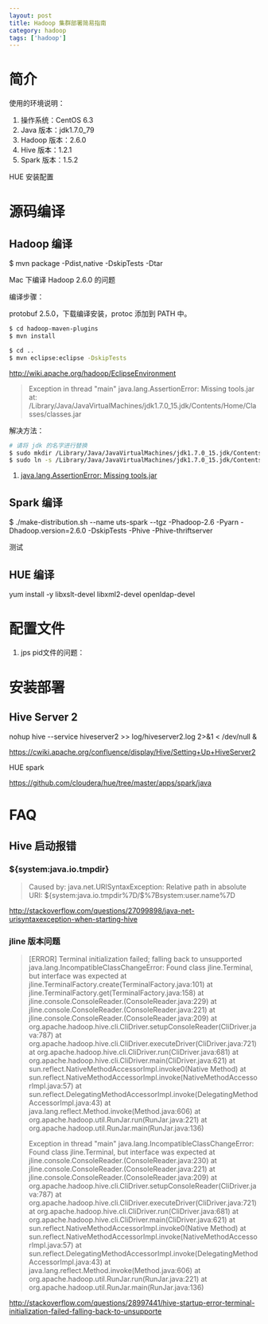 ```yaml
---
layout: post
title: Hadoop 集群部署简易指南
category: hadoop
tags: ['hadoop']
---
```


# 简介

使用的环境说明：

1. 操作系统：CentOS 6.3
2. Java 版本：jdk1.7.0_79
3. Hadoop 版本：2.6.0
4. Hive 版本：1.2.1
5. Spark 版本：1.5.2

HUE 安装配置


# 源码编译

## Hadoop 编译

$ mvn package -Pdist,native -DskipTests -Dtar

Mac 下编译 Hadoop 2.6.0 的问题

编译步骤：

protobuf 2.5.0，下载编译安装，protoc 添加到 PATH 中。

```bash
$ cd hadoop-maven-plugins
$ mvn install

$ cd ..
$ mvn eclipse:eclipse -DskipTests
```

http://wiki.apache.org/hadoop/EclipseEnvironment

> Exception in thread "main" java.lang.AssertionError: Missing tools.jar at: /Library/Java/JavaVirtualMachines/jdk1.7.0_15.jdk/Contents/Home/Classes/classes.jar

解决方法：

```bash
# 请将 jdk 的名字进行替换
$ sudo mkdir /Library/Java/JavaVirtualMachines/jdk1.7.0_15.jdk/Contents/Home/Classes/
$ sudo ln -s /Library/Java/JavaVirtualMachines/jdk1.7.0_15.jdk/Contents/Home/jre/lib/rt.jar /Library/Java/JavaVirtualMachines/jdk1.7.0_15.jdk/Contents/Home/Classes/classes.jar
```

1. [java.lang.AssertionError: Missing tools.jar](https://issues.apache.org/jira/browse/HADOOP-9350)

## Spark 编译

$ ./make-distribution.sh --name uts-spark --tgz -Phadoop-2.6 -Pyarn -Dhadoop.version=2.6.0 -DskipTests -Phive -Phive-thriftserver

测试

## HUE 编译

yum install -y libxslt-devel libxml2-devel openldap-devel

# 配置文件

1. jps pid文件的问题：

# 安装部署

## Hive Server 2

nohup hive --service hiveserver2 >> log/hiveserver2.log 2>&1 < /dev/null &

https://cwiki.apache.org/confluence/display/Hive/Setting+Up+HiveServer2

HUE spark

https://github.com/cloudera/hue/tree/master/apps/spark/java

# FAQ

## Hive 启动报错

### ${system:java.io.tmpdir}

> Caused by: java.net.URISyntaxException: Relative path in absolute URI: ${system:java.io.tmpdir%7D/$%7Bsystem:user.name%7D

http://stackoverflow.com/questions/27099898/java-net-urisyntaxexception-when-starting-hive


### jline 版本问题

>[ERROR] Terminal initialization failed; falling back to unsupported
>java.lang.IncompatibleClassChangeError: Found class jline.Terminal, but interface was expected
>	at jline.TerminalFactory.create(TerminalFactory.java:101)
>	at jline.TerminalFactory.get(TerminalFactory.java:158)
>	at jline.console.ConsoleReader.<init>(ConsoleReader.java:229)
>	at jline.console.ConsoleReader.<init>(ConsoleReader.java:221)
>	at jline.console.ConsoleReader.<init>(ConsoleReader.java:209)
>	at org.apache.hadoop.hive.cli.CliDriver.setupConsoleReader(CliDriver.java:787)
>	at org.apache.hadoop.hive.cli.CliDriver.executeDriver(CliDriver.java:721)
>	at org.apache.hadoop.hive.cli.CliDriver.run(CliDriver.java:681)
>	at org.apache.hadoop.hive.cli.CliDriver.main(CliDriver.java:621)
>	at sun.reflect.NativeMethodAccessorImpl.invoke0(Native Method)
>	at sun.reflect.NativeMethodAccessorImpl.invoke(NativeMethodAccessorImpl.java:57)
>	at sun.reflect.DelegatingMethodAccessorImpl.invoke(DelegatingMethodAccessorImpl.java:43)
>	at java.lang.reflect.Method.invoke(Method.java:606)
>	at org.apache.hadoop.util.RunJar.run(RunJar.java:221)
>	at org.apache.hadoop.util.RunJar.main(RunJar.java:136)
>
>Exception in thread "main" java.lang.IncompatibleClassChangeError: Found class jline.Terminal, but interface was expected
>	at jline.console.ConsoleReader.<init>(ConsoleReader.java:230)
>	at jline.console.ConsoleReader.<init>(ConsoleReader.java:221)
>	at jline.console.ConsoleReader.<init>(ConsoleReader.java:209)
>	at org.apache.hadoop.hive.cli.CliDriver.setupConsoleReader(CliDriver.java:787)
>	at org.apache.hadoop.hive.cli.CliDriver.executeDriver(CliDriver.java:721)
>	at org.apache.hadoop.hive.cli.CliDriver.run(CliDriver.java:681)
>	at org.apache.hadoop.hive.cli.CliDriver.main(CliDriver.java:621)
>	at sun.reflect.NativeMethodAccessorImpl.invoke0(Native Method)
>	at sun.reflect.NativeMethodAccessorImpl.invoke(NativeMethodAccessorImpl.java:57)
>	at sun.reflect.DelegatingMethodAccessorImpl.invoke(DelegatingMethodAccessorImpl.java:43)
>	at java.lang.reflect.Method.invoke(Method.java:606)
>	at org.apache.hadoop.util.RunJar.run(RunJar.java:221)
>	at org.apache.hadoop.util.RunJar.main(RunJar.java:136)

http://stackoverflow.com/questions/28997441/hive-startup-error-terminal-initialization-failed-falling-back-to-unsupporte
